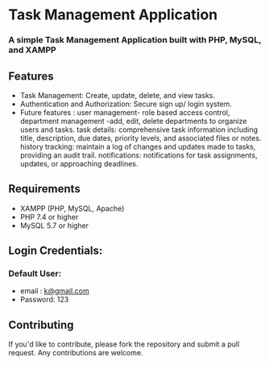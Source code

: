 ﻿# Task Management Application
### A simple Task Management Application built with PHP, MySQL, and XAMPP 



## Features

+ Task Management: Create, update, delete, and view tasks.
+ Authentication and Authorization: Secure sign up/ login system.
+ Future features : 
                   user management- role based access control, 
                   department management -add, edit, delete departments to organize users and tasks.
                   task details: comprehensive task information including title, description, due dates, priority levels, and associated files or notes.
                   history tracking: maintain a log of changes and updates made to tasks, providing an audit trail.
                   notifications: notifications for task assignments, updates, or approaching deadlines.


## Requirements

+ XAMPP (PHP, MySQL, Apache)
+ PHP 7.4 or higher
+ MySQL 5.7 or higher

## Login Credentials:

### Default User:

+ email : k@gmail.com
+ Password: 123

## Contributing

If you'd like to contribute, please fork the repository and submit a pull request. Any contributions are welcome.
